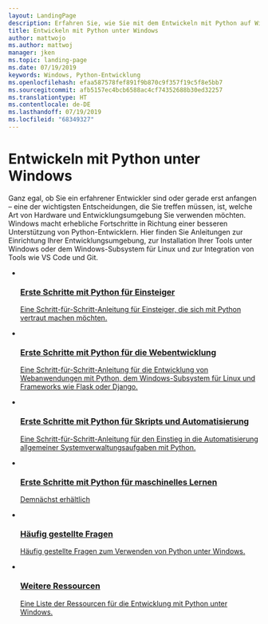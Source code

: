 ```yaml
---
layout: LandingPage
description: Erfahren Sie, wie Sie mit dem Entwickeln mit Python auf Windows-PCs beginnen.
title: Entwickeln mit Python unter Windows
author: mattwojo
ms.author: mattwoj
manager: jken
ms.topic: landing-page
ms.date: 07/19/2019
keywords: Windows, Python-Entwicklung
ms.openlocfilehash: efaa587578fef891f9b870c9f357f19c5f8e5bb7
ms.sourcegitcommit: afb5157ec4bcb6588ac4cf74352688b30ed32257
ms.translationtype: HT
ms.contentlocale: de-DE
ms.lasthandoff: 07/19/2019
ms.locfileid: "68349327"
---
```

# <a name="develop-with-python-on-windows"></a>Entwickeln mit Python unter Windows

Ganz egal, ob Sie ein erfahrener Entwickler sind oder gerade erst anfangen – eine der wichtigsten Entscheidungen, die Sie treffen müssen, ist, welche Art von Hardware und Entwicklungsumgebung Sie verwenden möchten. Windows macht erhebliche Fortschritte in Richtung einer besseren Unterstützung von Python-Entwicklern. Hier finden Sie Anleitungen zur Einrichtung Ihrer Entwicklungsumgebung, zur Installation Ihrer Tools unter Windows oder dem Windows-Subsystem für Linux und zur Integration von Tools wie VS Code und Git.

<ul class="cardsK panelContent">
    <li>
      <a href="get-started/python-for-education.md">
        <div class="cardSize">
            <div class="cardPadding">
                <div class="card">
                    <div class="cardImageOuter">
                        <div class="cardImage bgdAccent1">
                            <img data-scaleimage="/media/illustrations/ms365enterprise-partner-resource-training-1.svg?branch=master" alt="" />
                        </div>
                    </div>
                    <div class="cardText">
                        <h3>Erste Schritte mit Python für Einsteiger</h3>
                        <p>Eine Schritt-für-Schritt-Anleitung für Einsteiger, die sich mit Python vertraut machen möchten.</p>
                    </div>
                </div>
            </div>
        </div>
      </a>
    </li>
    <li>
      <a href="get-started/python-for-web.md">
        <div class="cardSize">
            <div class="cardPadding">
                <div class="card">
                    <div class="cardImageOuter">
                        <div class="cardImage bgdAccent1">
                            <img data-scaleimage="/media/hubs/windows/win_developer-desktop.svg?branch=master" alt="" />
                        </div>
                    </div>
                    <div class="cardText">
                        <h3>Erste Schritte mit Python für die Webentwicklung</h3>
                        <p>Eine Schritt-für-Schritt-Anleitung für die Entwicklung von Webanwendungen mit Python, dem Windows-Subsystem für Linux und Frameworks wie Flask oder Django.</p>
                    </div>
                </div>
            </div>
        </div>
      </a>
    </li>
    <li>
      <a href="get-started/python-for-scripting.md">
        <div class="cardSize">
            <div class="cardPadding">
                <div class="card">
                    <div class="cardImageOuter">
                        <div class="cardImage bgdAccent1">
                            <img data-scaleimage="/media/illustrations/biztalk-get-started-get-started.svg?branch=master" alt="" />
                        </div>
                    </div>
                    <div class="cardText">
                        <h3>Erste Schritte mit Python für Skripts und Automatisierung</h3>
                        <p>Eine Schritt-für-Schritt-Anleitung für den Einstieg in die Automatisierung allgemeiner Systemverwaltungsaufgaben mit Python.</p>
                    </div>
                </div>
            </div>
        </div>
      </a>
    </li>
    <li>
      <a href="#">
        <div class="cardSize">
            <div class="cardPadding">
                <div class="card">
                    <div class="cardImageOuter">
                        <div class="cardImage bgdAccent1">
                            <img data-scaleimage="/media/hubs/windows/windows-ai.svg?branch=master" alt="" />
                        </div>
                    </div>
                    <div class="cardText">
                        <h3>Erste Schritte mit Python für maschinelles Lernen</h3>
                        <p>Demnächst erhältlich</p>
                    </div>
                </div>
            </div>
        </div>
      </a>
    </li>
    <li>
      <a href="faqs.md">
        <div class="cardSize">
            <div class="cardPadding">
                <div class="card">
                    <div class="cardImageOuter">
                        <div class="cardImage bgdAccent1">
                            <img data-scaleimage="/media/hubs/windows/win_hardware-dev-4.svg?branch=master" alt="" />
                        </div>
                    </div>
                    <div class="cardText">
                        <h3>Häufig gestellte Fragen</h3>
                        <p>Häufig gestellte Fragen zum Verwenden von Python unter Windows.</p>
                    </div>
                </div>
            </div>
        </div>
      </a>
    </li>
    <li>
      <a href="resources.md">
        <div class="cardSize">
            <div class="cardPadding">
                <div class="card">
                    <div class="cardImageOuter">
                        <div class="cardImage bgdAccent1">
                            <img data-scaleimage="/media/hubs/windows/win_it-pro-1.svg?branch=master" alt="" />
                        </div>
                    </div>
                    <div class="cardText">
                        <h3>Weitere Ressourcen</h3>
                        <p>Eine Liste der Ressourcen für die Entwicklung mit Python unter Windows.</p>
                    </div>
                </div>
            </div>
        </div>
      </a>
    </li>
</ul>
